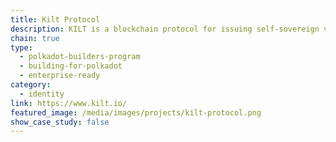 ```yaml
---
title: Kilt Protocol
description: KILT is a blockchain protocol for issuing self-sovereign verifiable, revocable, anonymous Credentials.
chain: true
type:
  - polkadot-builders-program
  - building-for-polkadot
  - enterprise-ready
category:
  - identity
link: https://www.kilt.io/
featured_image: /media/images/projects/kilt-protocol.png
show_case_study: false
---
```



